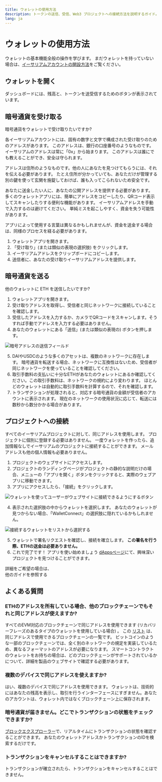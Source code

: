 ```yaml
---
title: ウォレットの使用方法
description: トークンの送信、受信、Web3 プロジェクトへの接続方法を説明するガイド。
lang: ja
---
```


# ウォレットの使用方法

ウォレットの基本機能全般の操作を学びます。 まだウォレットを持っていない場合は、[イーサリアムアカウントの開設方法](/guides/how-to-create-an-ethereum-account/)をご覧ください。

## ウォレットを開く

ダッシュボードには、残高と、トークンを送受信するためのボタンが表示されています。

## 暗号通貨を受け取る

暗号通貨をウォレットで受け取りたいですか?

各イーサリアムアカウントには、固有の数字と文字で構成された受け取りのためのアドレスがあります。 このアドレスは、銀行の口座番号のようなものです。 イーサリアムのアドレスは常に「0x」から始まります。 このアドレスは誰にでも教えることができ、安全は守られます。

アドレスは住所のようなものです。他の人にあなたを見つけてもらうには、それを伝える必要があります。 たとえ住所が分かっていても、あなただけが管理する別の鍵を使って玄関を施錠しておけば、誰も入ってこられないため安全です。

あなたに送金したい人に、あなたの公開アドレスを提供する必要があります。 多くのウォレットアプリには、簡単にアドレスをコピーしたり、QRコード表示してスキャンしたりする便利な機能があります。 イーサリアムアドレスを手動で入力するのは避けてください。 単純ミスを起こしやすく、資金を失う可能性があります。

アプリによって使用する言葉は異なるかもしれませんが、資金を送金する場合は、同様のプロセスを経る必要があります。

1. ウォレットアプリを開きます。
2. 「受け取り」(または類似の表現の選択肢) をクリックします。
3. イーサリアムアドレスをクリップボードにコピーします。
4. 送信者に、あなたの受け取りイーサリアムアドレスを提供します。

## 暗号通貨を送る

他のウォレットに ETH を送信したいですか?

1. ウォレットアプリを開きます。
2. 受け取りアドレスを取得し、受信者と同じネットワークに接続していることを確認します。
3. 受信したアドレスを入力するか、カメラでQRコードをスキャンします。そうすれば手動でアドレスを入力する必要はありません。
4. あなたのウォレットにある「送信」(または類似の表現の) ボタンを押します。

![暗号アドレスの送信フィールド](./send.png)
<br/>

5. DAIやUSDCのような多くのアセットは、複数のネットワークに存在します。 暗号通貨を転送する場合、ネットワークに互換性はないため、受信者が同じネットワークを使っていることを確認してください。
6. 取引手数料の支払いに十分なETHがあなたのウォレットにあるか確認してください。この取引手数料は、ネットワークの規約により変わります。 ほとんどのウォレットは自動的に取引手数料を計算するので、それを確認します。
7. トランザクションが処理されると、対応する暗号通貨の金額が受信者のアカウントに表示されます。 現在のネットワークの使用状況に応じて、転送には数秒から数分かかる場合があります。

## プロジェクトへの接続

すべてのイーサリアムプロジェクトに対して、同じアドレスを使用します。 プロジェクトに個別に登録する必要はありません。 一度ウォレットを作ったら、追加情報なしでイーサリアムのプロジェクトに接続することができます。 メールアドレスも他の個人情報も必要ありません。

1. プロジェクトのウェブサイトにアクセスします。
2. プロジェクトのランディングページがプロジェクトの静的な説明だけの場合、メニューの「アプリを開く」ボタンをクリックすると、実際のウェブアプリに移動できます。
3. アプリにアクセスしたら、「接続」をクリックします。

![ウォレットを使ってユーザーがウェブサイトに接続できるようにするボタン](./connect1.png)

4. 表示された選択肢の中からウォレットを選択します。 あなたのウォレットが見つからない場合、「WalletConnect」の選択肢に隠れているかもしれません。

![接続するウォレットをリストから選択する](./connect2.png)

5. ウォレットで署名リクエストを確認し、接続を確立します。 **この署名を行う際、ETHの送金は必要ありません。**
6. これで完了です！ アプリを使い始めましょう [dAppsページ](/dapps/#explore)にて、興味深いプロジェクトを見つけることができます。 <br />

<Alert variant="update">
<AlertEmoji text=":eyes:"/>
<AlertContent className="justify-between flex-row items-center">
  <div>詳細をご希望の場合は、</div>
  <ButtonLink href="/guides/">
    他のガイドを参照する
  </ButtonLink>
</AlertContent>
</Alert>

## よくある質問

### ETHのアドレスを所有している場合、他のブロックチェーンでもそれと同じアドレスが使えますか?

すべてのEVM対応のブロックチェーンで同じアドレスを使用できます (リカバリーフレーズのあるタイプのウォレットを使用している場合) 。 この [リスト](https://chainlist.org/) は、同じアドレスで使用できるブロックチェーンの一覧です。 ビットコインのような一部のブロックチェーンでは、全く別のネットワークの規定を実装しているため、異なるフォーマットのアドレスが必要になります。 スマートコントラクトのウォレットをお持ちの場合は、どのブロックチェーンがサポートされているかについて、詳細を製品のウェブサイトで確認する必要があります。

### 複数のデバイスで同じアドレスを使えますか?

はい、複数のデバイスで同じアドレスを使用できます。 ウォレットは、技術的にはあなたの残高を表示し、取引を行うインターフェースにすぎません。あなたのアカウントは、ウォレット内ではなくブロックチェーン上に保存されます。

### 暗号通貨が届きません。どこでトランザクションの状態をチェックできますか?

[ブロックエクスプローラー](/developers/docs/data-and-analytics/block-explorers/)で、リアルタイムにトランザクションの状態を確認することができます。 あなたのウォレットアドレスかトランザクションのIDを検索するだけです。

### トランザクションをキャンセルすることはできますか?

トランザクションが確立されたら、トランザクションをキャンセルすることはできません。
